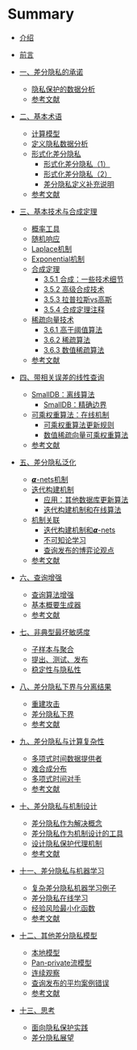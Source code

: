 # Summary

* [介绍](Introduction.md)

* [前言](Preface.md)

* [一、差分隐私的承诺](1-The-Promise-of-Differential-Privacy/Overview.md)
	* [隐私保护的数据分析](1-The-Promise-of-Differential-Privacy/Privacy-preserving-data-analysis.md)
	* [参考文献](1-The-Promise-of-Differential-Privacy/Bibliographic-notes.md)

* [二、基本术语](2-Basic-Terms/Overview.md)
	* [计算模型](2-Basic-Terms/The-model-of-computation.md)
	* [定义隐私数据分析](2-Basic-Terms/Towards-defining-private-data-analysis.md)
	* [形式化差分隐私](2-Basic-Terms/Formalizing-differential-privacy/Formalizing-differential-privacy-Overview.md)
		* [形式化差分隐私（1）](2-Basic-Terms/Formalizing-differential-privacy/Formalizing-differential-privacy_1.md)
		* [形式化差分隐私（2）](2-Basic-Terms/Formalizing-differential-privacy/Formalizing-differential-privacy_2.md)
		* [差分隐私定义补充说明](2-Basic-Terms/Formalizing-differential-privacy/Additional-definition-of-dp.md)
	* [参考文献](2-Basic-Terms/Bibliographic-notes.md)

* [三、基本技术与合成定理](3-Basic-Techniques-and-Composition-Theorems/Overview.md)
	* [概率工具](3-Basic-Techniques-and-Composition-Theorems/Useful-probabilistic-tools.md)
	* [随机响应](3-Basic-Techniques-and-Composition-Theorems/Randomized-response.md)
	* [Laplace机制](3-Basic-Techniques-and-Composition-Theorems/The-laplace-mechanism.md)
	* [Exponential机制](3-Basic-Techniques-and-Composition-Theorems/The-exponential-mechanism.md)
	* [合成定理](3-Basic-Techniques-and-Composition-Theorems/Composition-theorems/Composition-theorems.md)
        * [3.5.1 合成：一些技术细节](3-Basic-Techniques-and-Composition-Theorems/Composition-theorems/Composition-some-technicalities.md)
    	* [3.5.2 高级合成技术](3-Basic-Techniques-and-Composition-Theorems/Composition-theorems/Advanced-composition.md)
    	* [3.5.3 拉普拉斯vs高斯](3-Basic-Techniques-and-Composition-Theorems/Composition-theorems/Laplace-versus-Gauss.md)
    	* [3.5.4 合成定理注释](3-Basic-Techniques-and-Composition-Theorems/Composition-theorems/Remarks-on-composition.md)
	* [稀疏向量技术](3-Basic-Techniques-and-Composition-Theorems/The-sparse-vector-technique/The-sparse-vector-technique-Overview.md)
    	* [3.6.1 高于阈值算法](3-Basic-Techniques-and-Composition-Theorems/The-sparse-vector-technique/AboveThreshold.md)
    	* [3.6.2 稀疏算法](3-Basic-Techniques-and-Composition-Theorems/The-sparse-vector-technique/Sparse.md)
    	* [3.6.3 数值稀疏算法](3-Basic-Techniques-and-Composition-Theorems/The-sparse-vector-technique/NumericSparse.md)
	* [参考文献](3-Basic-Techniques-and-Composition-Theorems/Bibliographic-notes.md)

* [四、带相关误差的线性查询](4-Releasing-Linear-Quries-with-Correlated-Error/Overview.md)
	* [SmallDB：离线算法](4-Releasing-Linear-Quries-with-Correlated-Error/An-offline-algorithm-SmallDB/An-offline-algorithm-SmallDB.md)
    	* [SmallDB：精确边界](4-Releasing-Linear-Quries-with-Correlated-Error/An-offline-algorithm-SmallDB/An-offline-algorithm-SmallDB-Refined-Bounds.md)
	* [可乘权重算法：在线机制](4-Releasing-Linear-Quries-with-Correlated-Error/An-online-mechanism-private-multiplicative-weights/An-online-mechanism-private-multiplicative-weights-Overview.md)
    	* [可乘权重算法更新规则](4-Releasing-Linear-Quries-with-Correlated-Error/An-online-mechanism-private-multiplicative-weights/The-multiplicative-weight-update-rule.md)
    	* [数值稀疏向量可乘权重算法](4-Releasing-Linear-Quries-with-Correlated-Error/An-online-mechanism-private-multiplicative-weights/The-OnlineMW-via-NumericSparse-algorithm.md)
	* [参考文献](4-Releasing-Linear-Quries-with-Correlated-Error/Bibliographic-notes.md)

* [五、差分隐私泛化](5-Generalizations/Overview.md)
	* [𝞪-nets机制](5-Generalizations/Mechanisms-via-alpha-nets.md)
	* [迭代构建机制](5-Generalizations/The-iterative-construction-mechanism/The-iterative-construction-mechanism.md)
	  * [应用：其他数据库更新算法](5-Generalizations/The-iterative-construction-mechanism/Applications-other-database-update-algorithms.md)
	  * [迭代构建机制和在线算法](5-Generalizations/The-iterative-construction-mechanism/Iterative-construction-mechanisms-and-online-algorithms.md)
	* [机制关联](5-Generalizations/Connections/Overview.md)
	  * [迭代构建机制和𝞪-nets](5-Generalizations/Connections/Iterative-construction-mechanism-and-alpha-nets.md)
	  * [不可知论学习](5-Generalizations/Connections/Agnostic-learning.md)
	  * [查询发布的博弈论观点](5-Generalizations/Connections/A-game-theoretic-view-of-query-release.md)
	* [参考文献]()
	
* [六、查询增强](6-Boosting-for-Queries/Overview.md)
	* [查询算法增强]()
	* [基本概要生成器]()
	* [参考文献]()

* [七、非典型最坏敏感度](7-When-Worst-Case-Sensitivity-is-Atypical/Overview.md)
	* [子样本与聚合]()
	* [提出、测试、发布]()
	* [稳定性与隐私性]()

* [八、差分隐私下界与分离结果](8-Lower-Bounds-and-Separation-Result/Overview.md)
	* [重建攻击]()
	* [差分隐私下界]()
	* [参考文献]()

* [九、差分隐私与计算复杂性](9-Differential-\text{Pr}ivacy-and-Computational-Complexity/Overview.md)
	* [多项式时间数据提供者]()
	* [难合成分布]()
	* [多项式时间对手]()
	* [参考文献]()

* [十、差分隐私与机制设计](10-Differential-\text{Pr}ivacy-and-Mechanism-Design/Overview.md)
	* [差分隐私作为解决概念]()
	* [差分隐私作为机制设计的工具]()
	* [设计隐私保护代理机制]()
	* [参考文献]()

* [十一、差分隐私与机器学习](11-Differential-\text{Pr}ivacy-and-Machine-Learning/Overview.md)
	* [复杂差分隐私机器学习例子]()
	* [差分隐私在线学习]()
	* [经验风险最小化函数]()
	* [参考文献]()

* [十二、其他差分隐私模型](12-Additional-Models/Overview.md)
	* [本地模型]()
	* [Pan-private流模型]()
	* [连续观察]()
	* [查询发布的平均案例错误]()
	* [参考文献]()

* [十三、思考](13-Reflections/Overview.md)
	* [面向隐私保护实践]()
	* [差分隐私展望]()
